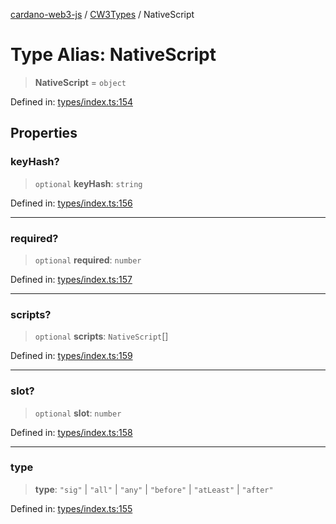[cardano-web3-js](../../../../index.md) / [CW3Types](../index.md) / NativeScript

# Type Alias: NativeScript

> **NativeScript** = `object`

Defined in: [types/index.ts:154](https://github.com/xray-network/cardano-web3-js/blob/main/src/types/index.ts#L154)

## Properties

### keyHash?

> `optional` **keyHash**: `string`

Defined in: [types/index.ts:156](https://github.com/xray-network/cardano-web3-js/blob/main/src/types/index.ts#L156)

***

### required?

> `optional` **required**: `number`

Defined in: [types/index.ts:157](https://github.com/xray-network/cardano-web3-js/blob/main/src/types/index.ts#L157)

***

### scripts?

> `optional` **scripts**: `NativeScript`[]

Defined in: [types/index.ts:159](https://github.com/xray-network/cardano-web3-js/blob/main/src/types/index.ts#L159)

***

### slot?

> `optional` **slot**: `number`

Defined in: [types/index.ts:158](https://github.com/xray-network/cardano-web3-js/blob/main/src/types/index.ts#L158)

***

### type

> **type**: `"sig"` \| `"all"` \| `"any"` \| `"before"` \| `"atLeast"` \| `"after"`

Defined in: [types/index.ts:155](https://github.com/xray-network/cardano-web3-js/blob/main/src/types/index.ts#L155)
